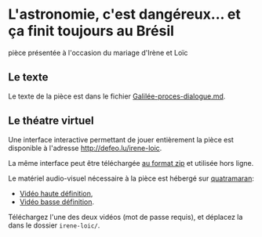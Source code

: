 # L'astronomie, c'est dangéreux... et ça finit toujours au Brésil

pièce présentée à l'occasion du mariage d'Irène et Loïc


## Le texte

Le texte de la pièce est dans le fichier [Galilée-proces-dialogue.md](blob/gh-pages/Galilée-proces-dialogue.md).


## Le théatre virtuel

Une interface interactive permettant de jouer entièrement la pièce est
disponible à l'adresse <http://defeo.lu/irene-loic>.

La même interface peut être téléchargée [au format zip](archive/gh-pages.zip)
et utilisée hors ligne.

Le matériel audio-visuel nécessaire à la pièce est hébergé sur
[quatramaran](https://quatramaran.ens.fr):

* [Vidéo haute définition](https://quatramaran.ens.fr/~defeo/irene-loic/irene-loic.ogg),
* [Vidéo basse définition](https://quatramaran.ens.fr/~defeo/irene-loic/irene-loic-low.ogg).

Téléchargez l'une des deux vidéos (mot de passe requis), et déplacez la dans le dossier `irene-loic/`.
